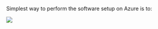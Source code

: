 Simplest way to perform the software setup on Azure is to:

<a href="https://portal.azure.com/#create/Microsoft.Template/uri/https%3A%2F%2Fraw.githubusercontent.com%2Fhaylesnortal%2Freference_architecture%2Fmaster%2F01_active_passive%2Fdeploy%2Fdeploy.json" target="_blank">
    <img src="http://azuredeploy.net/deploybutton.png"/>
</a>